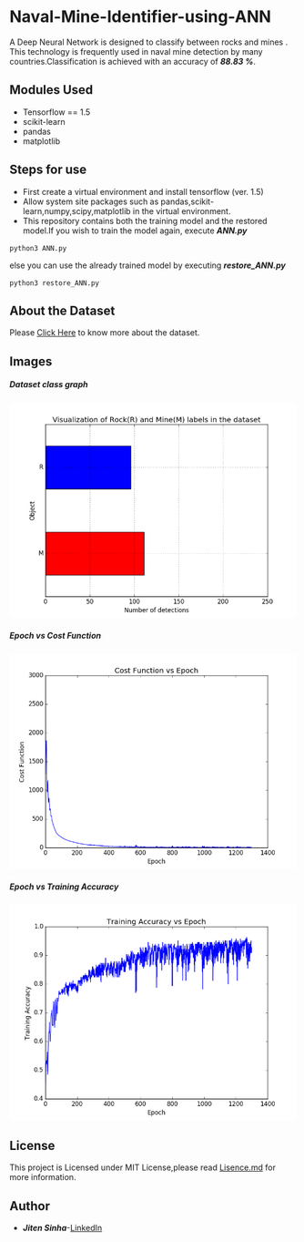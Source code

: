 # Naval-Mine-Identifier-using-ANN

A Deep Neural Network is designed to classify between rocks and mines .
This technology is frequently used in naval mine detection by many countries.Classification is achieved with an accuracy of ***88.83 %***.

## Modules Used 
- Tensorflow == 1.5
- scikit-learn
- pandas
- matplotlib

## Steps for use

- First create a virtual environment and install tensorflow (ver. 1.5)
- Allow system site packages such as pandas,scikit-learn,numpy,scipy,matplotlib in the virtual environment.
- This repository contains both the training model and the restored model.If you wish to train the model again, execute ***ANN.py***
```
python3 ANN.py
```
else you can use the already trained model by executing ***restore_ANN.py***
```
python3 restore_ANN.py
```
## About the Dataset

Please [Click Here](http://archive.ics.uci.edu/ml/datasets/connectionist+bench+(sonar,+mines+vs.+rocks)) to know more about the dataset.

## Images

##### Dataset class graph
![picture](https://github.com/jitensinha98/Naval-Mine-Identifier-using-ANN/blob/master/Images/figure_1.png)

##### Epoch vs Cost Function
![picture](https://github.com/jitensinha98/Naval-Mine-Identifier-using-ANN/blob/master/Images/figure_2.png)

##### Epoch vs Training Accuracy
![picture](https://github.com/jitensinha98/Naval-Mine-Identifier-using-ANN/blob/master/Images/figure_3.png)

## License

This project is Licensed under MIT License,please read [Lisence.md](https://github.com/jitensinha98/Naval-Mine-Identifier-using-ANN/blob/master/LICENSE) for more information.

## Author
- ***Jiten Sinha***-[LinkedIn](https://www.linkedin.com/in/jiten-sinha-131043159/)

